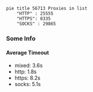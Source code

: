 
```mermaid
pie title 56713 Proxies in list
    "HTTP" : 25555
    "HTTPS": 8335
    "SOCKS" : 29865
```

### Some Info
#### Average Timeout

- mixed: 3.6s
- http: 1.8s
- https: 8.2s
- socks: 5.1s